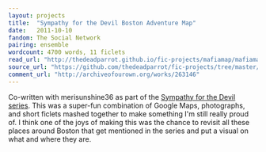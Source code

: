 ```yaml
---
layout: projects
title:  "Sympathy for the Devil Boston Adventure Map"
date:   2011-10-10
fandom: The Social Network
pairing: ensemble
wordcount: 4700 words, 11 ficlets
read_url: "http://thedeadparrot.github.io/fic-projects/mafiamap/mafiamap.html"
source_url: "https://github.com/thedeadparrot/fic-projects/tree/master/mafiamap"
comment_url: "http://archiveofourown.org/works/263146"
---
```


Co-written with merisunshine36 as part of the [Sympathy for the Devil series](http://archiveofourown.org/series/9888). This was a super-fun combination of Google Maps, photographs, and short ficlets mashed together to make something I'm still really proud of. I think one of the joys of making this was the chance to revisit all these places around Boston that get mentioned in the series and put a visual on what and where they are.
